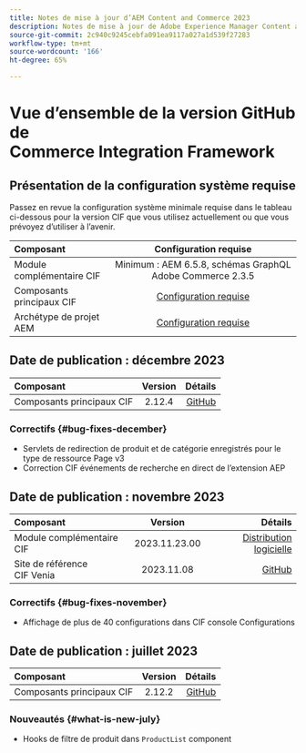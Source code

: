 ```yaml
---
title: Notes de mise à jour d’AEM Content and Commerce 2023
description: Notes de mise à jour de Adobe Experience Manager Content and Commerce 2023.
source-git-commit: 2c940c9245cebfa091ea9117a027a1d539f27283
workflow-type: tm+mt
source-wordcount: '166'
ht-degree: 65%

---
```


# Vue d’ensemble de la version GitHub de Commerce Integration Framework

## Présentation de la configuration système requise

Passez en revue la configuration système minimale requise dans le tableau ci-dessous pour la version CIF que vous utilisez actuellement ou que vous prévoyez d’utiliser à l’avenir.

| Composant | Configuration requise |
|:-------|:-----------------------------------------------------------------------------------------------:|
| Module complémentaire CIF | Minimum : AEM 6.5.8, schémas GraphQL Adobe Commerce 2.3.5 |
| Composants principaux CIF | [Configuration requise](https://github.com/adobe/aem-core-cif-components/blob/master/VERSIONS.md) |
| Archétype de projet AEM | [Configuration requise](https://github.com/adobe/aem-project-archetype/blob/master/VERSIONS.md) |

## Date de publication : décembre 2023

| Composant | Version | Détails |
|:-------|:-------:|-----------------------------------------------------------------------------------------------------------:|
| Composants principaux CIF | 2.12.4 | [GitHub](https://github.com/adobe/aem-core-cif-components/releases/tag/core-cif-components-reactor-2.12.4) |

### Correctifs {#bug-fixes-december}

* Servlets de redirection de produit et de catégorie enregistrés pour le type de ressource Page v3
* Correction CIF événements de recherche en direct de l’extension AEP

## Date de publication : novembre 2023

| Composant | Version | Détails |
|:-------|:-------------:|----------------------------------------------------------------------------------------------------------------------------------------------------------------------------------------------------------------------------------------------------:|
| Module complémentaire CIF | 2023.11.23.00 | [Distribution logicielle](https://experience.adobe.com/#/downloads/content/software-distribution/en/aem.html?package=%2Fcontent%2Fsoftware-distribution%2Fen%2Fdetails.html%2Fcontent%2Fdam%2Faem%2Fpublic%2Faem-commerce-addon-65-2023.11.23.00.zip) |
| Site de référence CIF Venia | 2023.11.08 | [GitHub](https://github.com/adobe/aem-cif-guides-venia/releases/tag/venia-2023.11.08) |

### Correctifs {#bug-fixes-november}

* Affichage de plus de 40 configurations dans CIF console Configurations

## Date de publication : juillet 2023

| Composant | Version | Détails |
|:-------|:-------:|--------------------------------------------------------------------------------------------------------------:|
| Composants principaux CIF | 2.12.2 | [GitHub](https://github.com/adobe/aem-core-cif-components/releases/tag/core-cif-components-reactor-2.12.2) |

### Nouveautés {#what-is-new-july}

* Hooks de filtre de produit dans `ProductList` component
